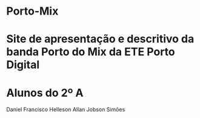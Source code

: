 # Porto-Mix
# Site de apresentação e descritivo da banda Porto do Mix da ETE Porto Digital
# Alunos do 2º A
Daniel Francisco
Helleson Allan
Jobson Simões
